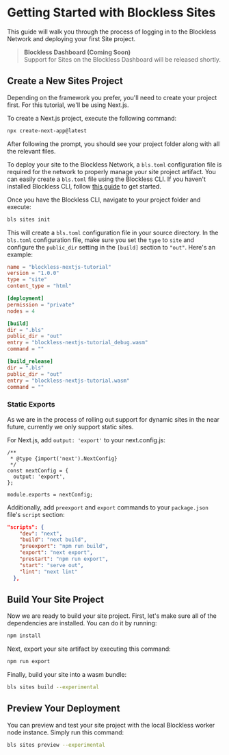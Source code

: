 # Getting Started with Blockless Sites

This guide will walk you through the process of logging in to the Blockless Network and deploying your first Site project.

> **Blockless Dashboard (Coming Soon)**  
> Support for Sites on the Blockless Dashboard will be released shortly.

## Create a New Sites Project

Depending on the framework you prefer, you'll need to create your project first. For this tutorial, we'll be using Next.js.

To create a Next.js project, execute the following command:

```bash
npx create-next-app@latest
```

After following the prompt, you should see your project folder along with all the relevant files.

To deploy your site to the Blockless Network, a `bls.toml` configuration file is required for the network to properly manage your site project artifact.
You can easily create a `bls.toml` file using the Blockless CLI. If you haven't installed Blockless CLI, follow [this guide](../developer-tools/cli/quick-start.md) to get started.

Once you have the Blockless CLI, navigate to your project folder and execute:

```bash
bls sites init
```

This will create a `bls.toml` configuration file in your source directory. In the `bls.toml` configuration file, make sure you set the `type` to `site` and configure the `public_dir` setting in the `[build]` section to `"out"`. Here's an example:

```toml
name = "blockless-nextjs-tutorial"
version = "1.0.0"
type = "site"
content_type = "html"

[deployment]
permission = "private"
nodes = 4

[build]
dir = ".bls"
public_dir = "out"
entry = "blockless-nextjs-tutorial_debug.wasm"
command = ""

[build_release]
dir = ".bls"
public_dir = "out"
entry = "blockless-nextjs-tutorial.wasm"
command = ""
```

### Static Exports

As we are in the process of rolling out support for dynamic sites in the near future, currently we only support static sites.

For Next.js, add `output: 'export'` to your next.config.js:

```config
/**
 * @type {import('next').NextConfig}
 */
const nextConfig = {
  output: 'export',
};

module.exports = nextConfig;
```

Additionally, add `preexport` and `export` commands to your `package.json` file's `script` section:

```json
"scripts": {
    "dev": "next",
    "build": "next build",
    "preexport": "npm run build",
    "export": "next export",
    "prestart": "npm run export",
    "start": "serve out",
    "lint": "next lint"
  },
```

## Build Your Site Project

Now we are ready to build your site project. First, let's make sure all of the dependencies are installed. You can do it by running:

```bash
npm install
```

Next, export your site artifact by executing this command:

```bash
npm run export
```

Finally, build your site into a wasm bundle:

```bash
bls sites build --experimental
```

## Preview Your Deployment

You can preview and test your site project with the local Blockless worker node instance. Simply run this command:

```bash
bls sites preview --experimental
```
